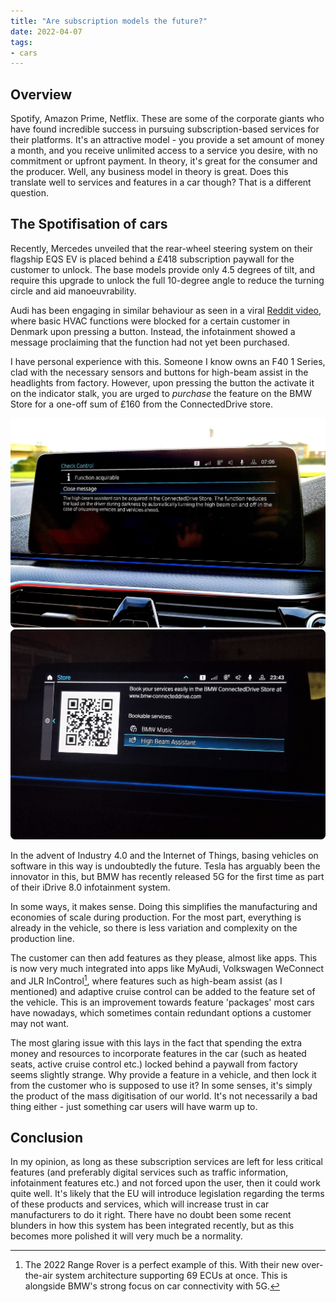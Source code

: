 ```yaml
---
title: "Are subscription models the future?"
date: 2022-04-07
tags:
- cars
---
```


## Overview 

Spotify, Amazon Prime, Netflix. These are some of the corporate giants who have found incredible success in pursuing subscription-based services for their platforms. It's an attractive model - you provide a set amount of money a month, and you receive unlimited access to a service you desire, with no commitment or upfront payment. In theory, it's great for the consumer and the producer. Well, any business model in theory is great. Does this translate well to services and features in a car though? That is a different question.

## The Spotifisation of cars

Recently, Mercedes unveiled that the rear-wheel steering system on their flagship EQS EV is placed behind a £418 subscription paywall for the customer to unlock. The base models provide only 4.5 degrees of tilt, and require this upgrade to unlock the full 10-degree angle to reduce the turning circle and aid manoeuvrability.

Audi has been engaging in similar behaviour as seen in a viral [Reddit video](https://www.reddit.com/r/mildlyinfuriating/comments/tk43nu/thank_you_audi/), where basic HVAC functions were blocked for a certain customer in Denmark upon pressing a button. Instead, the infotainment showed a message proclaiming that the function had not yet been purchased.

I have personal experience with this. Someone I know owns an F40 1 Series, clad with the necessary sensors and buttons for high-beam assist in the headlights from factory. However, upon pressing the button the activate it on the indicator stalk, you are urged to *purchase* the feature on the BMW Store for a one-off sum of £160 from the ConnectedDrive store. 

![High Beam Assist purchase](/emil/images/subscription1.png)
![High Beam Assist purchase 2](/emil/images/subscription2.png)

In the advent of Industry 4.0 and the Internet of Things, basing vehicles on software in this way is undoubtedly the future. Tesla has arguably been the innovator in this, but BMW has recently released 5G for the first time as part of their iDrive 8.0 infotainment system.

In some ways, it makes sense. Doing this simplifies the manufacturing and economies of scale during production. For the most part, everything is already in the vehicle, so there is less variation and complexity on the production line.

The customer can then add features as they please, almost like apps. This is now very much integrated into apps like MyAudi, Volkswagen WeConnect and JLR InControl[^1], where features such as high-beam assist (as I mentioned) and adaptive cruise control can be added to the feature set of the vehicle. This is an improvement towards feature 'packages' most cars have nowadays, which sometimes contain redundant options a customer may not want. 

The most glaring issue with this lays in the fact that spending the extra money and resources to incorporate features in the car (such as heated seats, active cruise control etc.) locked behind a paywall from factory seems slightly strange. Why provide a feature in a vehicle, and then lock it from the customer who is supposed to use it? In some senses, it's simply the product of the mass digitisation of our world. It's not necessarily a bad thing either - just something car users will have warm up to.

## Conclusion

In my opinion, as long as these subscription services are left for less critical features (and preferably digital services such as traffic information, infotainment features etc.) and not forced upon the user, then it could work quite well. It's likely that the EU will introduce legislation regarding the terms of these products and services, which will increase trust in car manufacturers to do it right. There have no doubt been some recent blunders in how this system has been integrated recently, but as this becomes more polished it will very much be a normality.



[^1]: The 2022 Range Rover is a perfect example of this. With their new over-the-air system architecture supporting 69 ECUs at once. This is alongside BMW's strong focus on car connectivity with 5G. 




